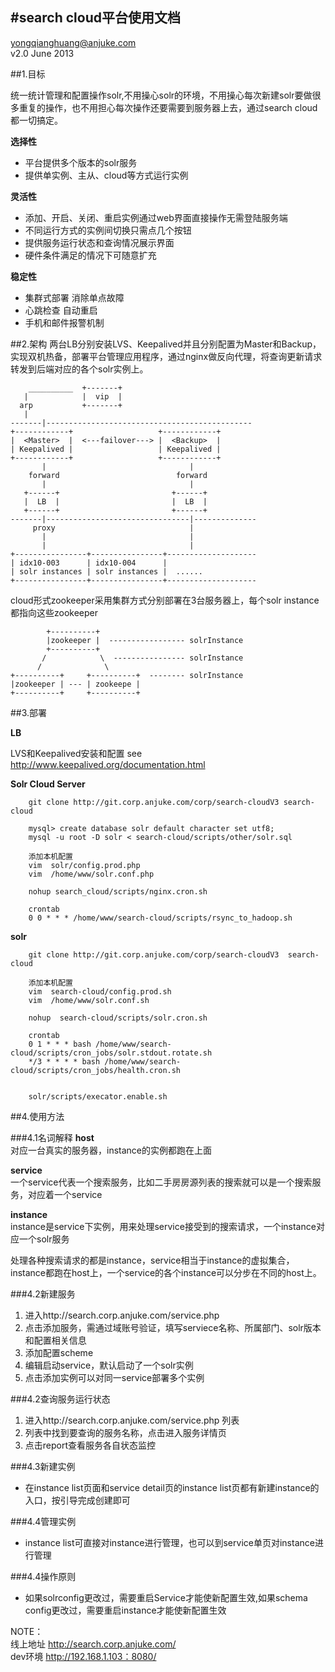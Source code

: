 #search cloud平台使用文档
---
<yongqianghuang@anjuke.com>  
v2.0 June 2013

##1.目标

统一统计管理和配置操作solr,不用操心solr的环境，不用操心每次新建solr要做很多重复的操作，也不用担心每次操作还要需要到服务器上去，通过search cloud都一切搞定。

**选择性**  

* 平台提供多个版本的solr服务
* 提供单实例、主从、cloud等方式运行实例 

**灵活性**  

* 添加、开启、关闭、重启实例通过web界面直接操作无需登陆服务端
* 不同运行方式的实例间切换只需点几个按钮
* 提供服务运行状态和查询情况展示界面
* 硬件条件满足的情况下可随意扩充

**稳定性**

* 集群式部署 消除单点故障
* 心跳检查 自动重启
* 手机和邮件报警机制

##2.架构 
两台LB分别安装LVS、Keepalived并且分别配置为Master和Backup，实现双机热备，部署平台管理应用程序，通过nginx做反向代理，将查询更新请求转发到后端对应的各个solr实例上。

        __________  +-------+
       |            |  vip  |
      arp           +-------+
       |
    -------|----------------------------------------------
    +------------+                   +------------+
    |  <Master>  |  <---failover---> |  <Backup>  |
    | Keepalived |                   | Keepalived |
    +------------+                   +------------+
           |                                |
        forward                          forward
           |                                |
       +------+                         +------+                    
       |  LB  |                         |  LB  |         
       +------+                         +------+
    -------|--------------------------------|--------------
         proxy                              |        
           |                                |         
           |                                |        
    +----------------+----------------+--------------------
    | idx10-003      | idx10-004      |
    | solr instances | solr instances |  ......
    +----------------+----------------+--------------------

cloud形式zookeeper采用集群方式分别部署在3台服务器上，每个solr instance都指向这些zookeeper
    
            +----------+  
            |zookeeper |  ----------------- solrInstance
            +----------+               
           /            \  ---------------- solrInstance
          /              \               
    +----------+     +----------+  -------- solrInstance       
    |zookeeper | --- | zookeepe | 
    +----------+     +----------+  


##3.部署

**LB**

LVS和Keepalived安装和配置 see http://www.keepalived.org/documentation.html 

**Solr Cloud Server**   


        git clone http://git.corp.anjuke.com/corp/search-cloudV3 search-cloud
        
        mysql> create database solr default character set utf8;
        mysql -u root -D solr < search-cloud/scripts/other/solr.sql
        
        添加本机配置
        vim  solr/config.prod.php  
        vim  /home/www/solr.conf.php
        
        nohup search_cloud/scripts/nginx.cron.sh
        
        crontab
        0 0 * * * /home/www/search-cloud/scripts/rsync_to_hadoop.sh
        
        

**solr**  

        git clone http://git.corp.anjuke.com/corp/search-cloudV3  search-cloud
        
        添加本机配置
        vim  search-cloud/config.prod.sh  
        vim  /home/www/solr.conf.sh  
        
        nohup  search-cloud/scripts/solr.cron.sh  
        
        crontab   
        0 1 * * * bash /home/www/search-cloud/scripts/cron_jobs/solr.stdout.rotate.sh
        */3 * * * * bash /home/www/search-cloud/scripts/cron_jobs/health.cron.sh	


        solr/scripts/execator.enable.sh
        

##4.使用方法

###4.1名词解释
**host**  
    对应一台真实的服务器，instance的实例都跑在上面   
    
**service**     
    一个service代表一个搜索服务，比如二手房房源列表的搜索就可以是一个搜索服务，对应着一个service  
    
**instance**  
    instance是service下实例，用来处理service接受到的搜索请求，一个instance对应一个solr服务  
    
处理各种搜索请求的都是instance，service相当于instance的虚拟集合，instance都跑在host上，一个service的各个instance可以分步在不同的host上。

###4.2新建服务
1. 进入http://search.corp.anjuke.com/service.php 
2. 点击添加服务，需通过域账号验证，填写serviece名称、所属部门、solr版本和配置相关信息
3. 添加配置scheme
4. 编辑启动service，默认启动了一个solr实例
5. 点击添加实例可以对同一service部署多个实例

###4.2查询服务运行状态
1. 进入http://search.corp.anjuke.com/service.php 列表
2. 列表中找到要查询的服务名称，点击进入服务详情页
3. 点击report查看服务各自状态监控

###4.3新建实例
* 在instance list页面和service detail页的instance list页都有新建instance的入口，按引导完成创建即可

###4.4管理实例
*  instance list可直接对instance进行管理，也可以到service单页对instance进行管理

###4.4操作原则
*  如果solrconfig更改过，需要重启Service才能使新配置生效,如果schema config更改过，需要重启instance才能使新配置生效



NOTE：  
线上地址 http://search.corp.anjuke.com/  
dev环境  http://192.168.1.103：8080/
